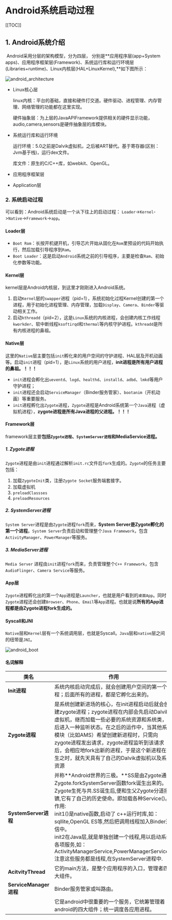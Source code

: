 # Android系统启动过程

[[TOC]]

## 1. Android系统介绍

​	Android采用分层的架构模型，分为四层， 分别是**应用程序层(app+System apps)、应用程序框架层(Framework)、系统运行库和运行环境层(Libraries+runtime)、Linux内核层(HAL+LinuxKernel),**如下图所示：

![android_architecture](./images/android_system_architecture.png)

- Linux核心层

  linux内核：平台的基础，直接和硬件打交道。硬件驱动、进程管理、内存管理、网络管理的功能都在这里实现。

  硬件抽象层：为上层的JavaAPIFramework提供相关的硬件显示功能，audio,camera,sensors是硬件抽象层的库模块。

- 系统运行库和运行环境

  运行环境：5.0之前是Dalvik虚拟机，之后被ART替代。基于寄存器(区别：Jvm基于栈)，运行dex文件。

  库文件：原生的C/C++库，如webkit、OpenGL。

- 应用程序框架层

- Application层

### 2. 系统启动过程

可以看到：Android系统启动是一个从下往上的启动过程： `Loader`->`Kernel`->`Native`->`Framework`->`app`。

#### Loader层

- `Boot Rom`：长按开机键开机，引导芯片开始从固化在`Rom`里预设的代码开始执行，然后加载引导程序到`Ram`。
- `Boot Loader`：这是启动`Android`系统之前的引导程序，主要是检查`Ram`、初始化参数等功能。

#### Kernel层

kernel层是Android内核层，到这里才刚刚进入Android系统。

1. 启动`Kernel`层的`swapper`进程（pid=1），系统初始化过程Kernel创建的第一个进程，用于初始化进程管理、内存管理，加载`Display`、`Camera`、`Binder`等驱动相关工作。
2. 启动`kthreadd`（pid=2），这是`Linux`系统的内核进程，会创建内核工作线程`kworkder`、软中断线程`ksoftirqd`和`thermal`等内核守护进程。`kthreadd`是所有内核进程的鼻祖。

#### Native层

这里的`Native`层主要包括`init`孵化来的用户空间的守护进程、HAL层及开机动画等。启动`init`进程（pid=1），是`Linux`系统的用户进程，**init进程是所有用户进程的鼻祖。！！！**

- `init`进程会孵化出`ueventd`、`logd`、`healthd`、`installd`、`adbd`、`lmkd`等用户守护进程；
- `init`进程还会启动`ServiceManager`（Binder服务管家）、`bootanim`（开机动画）等重要服务。
- `init`进程孵化出`Zygote`进程，`Zygote`进程是Android系统第一个`Java`进程（虚拟机进程），**zygote进程是所有Java进程的父进程。！！！**

#### Framework层

framework层主要**包括`Zygote进程`、`SystemServer进程`和MediaService进程。**

##### 1. Zygote进程

`Zygote`进程是由`init`进程通过解析`init.rc`文件后`fork`生成的。`Zygote`的任务主要包括：

1. 加载`ZygoteInit`类，注册`Zygote Socket`服务端套接字。
2. 加载虚拟机
3. `preloadClassses`
4. `preloadResources`

##### 2. SystemServer进程

`System Server`进程是由`Zygote`进程`fork`而来，**System Server是Zygote孵化的第一个进程**。`System Server`负责启动和管理整个`Java Framework`，包含`ActivityManager`、`PowerManager`等服务。

##### 3. MediaServer进程

`Media Server` 进程由`init`进程`fork`而来，负责管理整个`C++ Framework`，包含`AudioFlinger`、`Camera Service`等服务。

#### App层

`Zygote`进程孵化出的第一个`App`进程是`Launcher`，也就是用户看到的`桌面App`。同时`Zygote`进程还会创建`Browser`、`Phone`、`Email`等`App`进程。也就是说**所有的App进程都是由Zygote进程fork生成的。**

#### Syscall和JNI

`Native`层和`Kernel`层有一个系统调用层，也就是Syscall。`Java`层和`native`层之间的纽带是`JNI`。

![android_boot](./images/android_system_boot.jpeg)







#### 名词解释

| 类名                   | 作用                                                         |
| ---------------------- | ------------------------------------------------------------ |
| **Init进程**           | 系统内核启动完成后，就会创建用户空间的第一个进程；后面所有的进程，都是它孵化出来的。 |
| **Zygote进程**         | 是系统创建新进场的核心，在init进程启动后就会创建zygote进程；zygote进程在内部会先启动Dalvik虚拟机，继而加载一些必要的系统资源和系统类，最后进入一种监听状态。在之后的运作中，当其他系统模块（比如AMS）希望创建新进程时，只需向zygote进程发出请求，zygote进程监听到该请求后，会相应地fork出新的进程，于是这个新进程在初生之时，就先天具有了自己的Dalvik虚拟机以及系统资源 |
| **SystemServer进程**   | 并称**Android世界的三极。**SS是由Zygote通过Zygote.forkSystemServer函数fork诞生出来的。与Zygote生死与共.SS诞生后,便和生父Zygote分道扬镳,它有了自己的历史使命。即加载各种Service()。<br />作用:<br />init1()是native函数,启动了 c++运行时库,如：sqllite,OpenGL ES等,然后把调用线程加入Binder通信中。<br />init2在Java层,就是单独创建一个线程,用以启动系统各项服务,如：ActivityManagerService,PowerManagerService...注意这些服务都是线程,在SystemServer进程中. |
| **AcitvityThread**     | 它的main方法，是整个应用程序的入口，管理者四大组件。         |
| **ServiceManager进程** | Binder服务管家或叫路由。                                     |
|                        | 它是android中很重要的一个服务，它统筹管理着android的四大组件；统一调度各应用进程。 |

